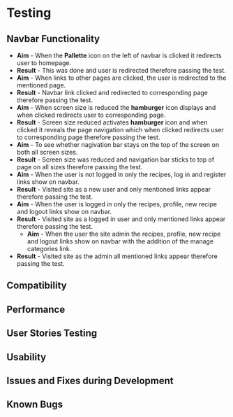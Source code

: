 # Testing 

## Navbar Functionality 

- **Aim** - When the **Pallette** icon on the left of navbar is clicked it redirects user to homepage.
- **Result** - This was done and user is redirected therefore passing the test.
- **Aim** - When links to other pages are clicked, the user is redirected to the mentioned page.
- **Result** - Navbar link clicked and redirected to corresponding page therefore passing the test.
- **Aim** - When screen size is reduced the **hamburger** icon displays and when clicked redirects user to corresponding page.
- **Result** - Screen size reduced activates **hamburger** icon and when clicked it reveals the page navigation which when clicked redirects user to corresponding page 
therefore passing the test.
 - **Aim** - To see whether nagivation bar stays on the top of the screen on both all screen sizes.
 - **Result** - Screen size was reduced and navigation bar sticks to top of page on all sizes therefore passing the test.
 - **Aim** - When the user is not logged in only the recipes, log in and register links show on navbar.
 - **Result** - Visited site as a new user and only mentioned links appear therefore passing the test.
  - **Aim** - When the user is logged in only the recipes, profile, new recipe and logout links show on navbar.
 - **Result** - Visited site as a logged in user and only mentioned links appear therefore passing the test.
   - **Aim** - When the user the site admin the recipes, profile, new recipe and logout links show on navbar with the addition of the manage categories link.
 - **Result** - Visited site as the admin all mentioned links appear therefore passing the test.

## Compatibility

## Performance 

## User Stories Testing

## Usability 

## Issues and Fixes during Development

## Known Bugs
